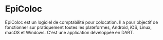 # EpiColoc
EpiColoc est un logiciel de comptabilité pour colocation. Il a pour objectif de fonctionner sur pratiquement toutes les plateformes, Android, iOS, Linux, macOS et Windows. C'est une application développée en DART.
